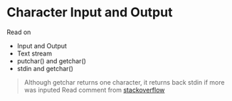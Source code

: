 #  Character Input and Output 
Read on
- Input and Output
- Text stream
- putchar() and getchar()
- stdin and getchar()
> Although getchar returns one character, it returns back stdin if more was inputed
> Read comment from [stackoverflow](https://stackoverflow.com/questions/37100201/how-is-the-getchar-function-able-to-take-multiple-characters-as-input)
